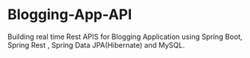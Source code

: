 # Blogging-App-API
Building real time Rest APIS for Blogging Application using Spring Boot, Spring Rest , Spring Data JPA(Hibernate) and MySQL.
